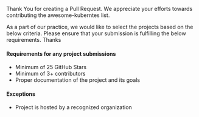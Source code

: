 Thank You for creating a Pull Request. We appreciate your efforts towards contributing the awesome-kuberntes list.

As a part of our practice, we would like to select the projects based on the below criteria. Please ensure that your submission is fulfilling the below requirements. Thanks

#### Requirements for any project submissions


  - Minimum of 25 GitHub Stars
  - Minimum of 3+ contributors
  - Proper documentation of the project and its goals

#### Exceptions

  - Project is hosted by a recognized organization
